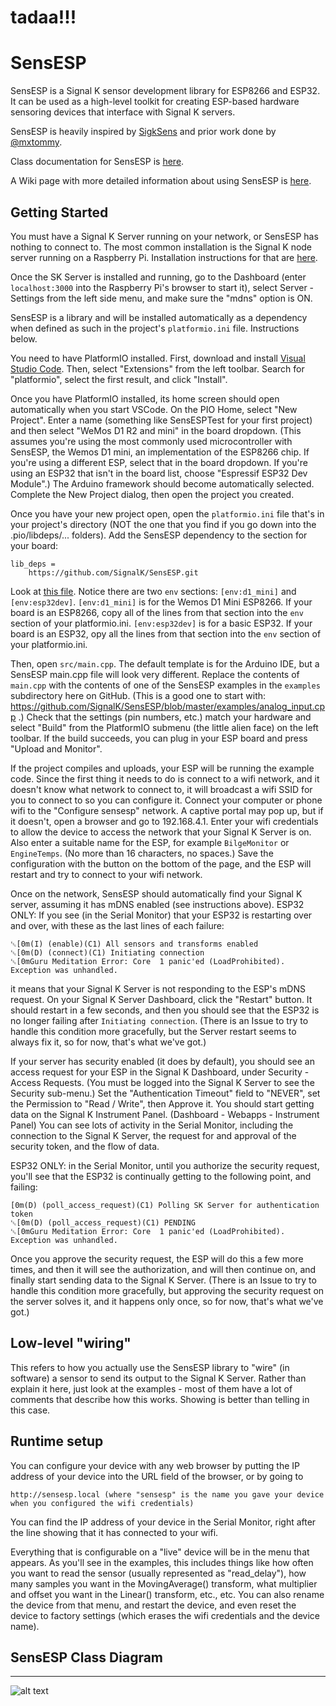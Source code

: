 # tadaa!!!

# SensESP

SensESP is a Signal K sensor development library for ESP8266
and ESP32. It can be used as a high-level toolkit for
creating ESP-based hardware sensoring devices that interface with Signal K
servers.

SensESP is heavily inspired by [SigkSens](https://github.com/mxtommy/SigkSens)
and prior work done by [@mxtommy](https://github.com/mxtommy).

Class documentation for SensESP is [here](http://signalk.org/SensESP/annotated.html).

A Wiki page with more detailed information about using SensESP is [here](https://github.com/SignalK/SensESP/wiki).

## Getting Started

You must have a Signal K Server running on your network, or SensESP has nothing to connect to. The most common installation is the Signal K node server running on a Raspberry Pi. Installation instructions for that are [here](https://github.com/SignalK/signalk-server-node/blob/master/raspberry_pi_installation.md).

Once the SK Server is installed and running, go to the Dashboard (enter `localhost:3000` into the Raspberry Pi's browser to start it), select Server - Settings from the left side menu, and make sure the "mdns" option is ON.

SensESP is a library and will be installed automatically as a dependency when defined as such in the project's
`platformio.ini` file. Instructions below.

You need to have PlatformIO installed. First, download and install [Visual Studio Code](https://code.visualstudio.com/).
Then, select "Extensions" from the left toolbar. Search for "platformio", select the first result, and click "Install".

Once you have PlatformIO installed, its home screen should open automatically when you start VSCode. On the PIO Home,
select "New Project". Enter a name (something like SensESPTest for your first project) and then select "WeMos
D1 R2 and mini" in the board dropdown. (This assumes you're using the most commonly used microcontroller with SensESP,
the Wemos D1 mini, an implementation of the ESP8266 chip. If you're using a different ESP, select that in the 
board dropdown. If you're using an ESP32 that isn't in the board list, choose "Espressif ESP32 Dev Module".)
The Arduino framework should become automatically selected. Complete the New Project dialog, then open the project you created.

Once you have your new project open, open the `platformio.ini` file that's in your project's directory (NOT the one that you find if you go down into the .pio/libdeps/... folders). Add the SensESP dependency to the section for your board:
```
lib_deps =
    https://github.com/SignalK/SensESP.git
```

Look at [this file](https://github.com/SignalK/SensESP/blob/master/platformio.ini). Notice there are two `env` sections: `[env:d1_mini]` and `[env:esp32dev]`. `[env:d1_mini]` is for the Wemos D1 Mini ESP8266. If your board is an ESP8266, copy all of the lines from that section into the `env` section of your platformio.ini. `[env:esp32dev]` is for a basic ESP32. If your board is an ESP32, opy all the lines from that section into the `env` section of your platformio.ini.

Then, open `src/main.cpp`. The default template is for the Arduino IDE, but a SensESP main.cpp file will look very different. Replace the contents of `main.cpp` with the contents of one of the SensESP examples in the `examples` subdirectory here on GitHub. (This is a good one to start with: https://github.com/SignalK/SensESP/blob/master/examples/analog_input.cpp .) Check that the settings (pin numbers, etc.) match your hardware and select "Build" from the PlatformIO submenu (the little alien face) on the left toolbar. If the build succeeds, you can plug in your ESP board and press "Upload and Monitor".

If the project compiles and uploads, your ESP will be running the example code. Since the first thing it needs to do is connect to a wifi network, and it doesn't know what network to connect to, it will broadcast a wifi SSID for you to connect to so you can configure it. Connect your computer or phone wifi to the "Configure sensesp" network. A captive portal may pop up, but if it doesn't, open a browser and go to 192.168.4.1. Enter your wifi credentials to allow the device to access the network that your Signal K Server is on. Also enter a suitable name for the ESP, for example `BilgeMonitor` or `EngineTemps`. (No more than 16 characters, no spaces.) Save the configuration with the button on the bottom of the page, and the ESP will restart and try to connect to your wifi network.

Once on the network, SensESP should automatically find your Signal K server, assuming it has mDNS enabled (see instructions above). ESP32 ONLY: If you see (in the Serial Monitor) that your ESP32 is restarting over and over, with these as the last lines of each failure:
```
␛[0m(I) (enable)(C1) All sensors and transforms enabled
␛[0m(D) (connect)(C1) Initiating connection
␛[0mGuru Meditation Error: Core  1 panic'ed (LoadProhibited). Exception was unhandled.
```
it means that your Signal K Server is not responding to the ESP's mDNS request. On your Signal K Server Dashboard, click the "Restart" button. It should restart in a few seconds, and then you should see that the ESP32 is no longer failing after `Initiating connection`. (There is an Issue to try to handle this condition more gracefully, but the Server restart seems to always fix it, so for now, that's what we've got.)

If your server has security enabled (it does by default), you should see an access request for your ESP in the Signal K Dashboard, under Security - Access Requests. (You must be logged into the Signal K Server to see the Security sub-menu.) Set the "Authentication Timeout" field to "NEVER", set the Permission to "Read / Write", then Approve it. You should start getting data on the Signal K Instrument Panel. (Dashboard - Webapps - Instrument Panel) You can see lots of activity in the Serial Monitor, including the connection to the Signal K Server, the request for and approval of the security token, and the flow of data.

ESP32 ONLY: in the Serial Monitor, until you authorize the security request, you'll see that the ESP32 is continually getting to the following point, and failing:
```
[0m(D) (poll_access_request)(C1) Polling SK Server for authentication token
␛[0m(D) (poll_access_request)(C1) PENDING
␛[0mGuru Meditation Error: Core  1 panic'ed (LoadProhibited). Exception was unhandled.
```
Once you approve the security request, the ESP will do this a few more times, and then it will see the authorization, and will then continue on, and finally start sending data to the Signal K Server. (There is an Issue to try to handle this condition more gracefully, but approving the security request on the server solves it, and it happens only once, so for now, that's what we've got.)

## Low-level "wiring"

This refers to how you actually use the SensESP library to "wire" (in software) a sensor to send its output to the Signal K Server. Rather than explain it here, just look at the examples - most of them have a lot of comments that describe how this works. Showing is better than telling in this case.

## Runtime setup

You can configure your device with any web browser by putting the IP address of your device into the URL field of the browser, or by going to

    http://sensesp.local (where "sensesp" is the name you gave your device when you configured the wifi credentials)

You can find the IP address of your device in the Serial Monitor, right after the line showing that it has connected to your wifi.     


Everything that is configurable on a "live" device will be in the menu that appears. As you'll see in the examples, this includes things like how often you want to read the sensor (usually represented as "read_delay"), how many samples you want in the MovingAverage() transform, what multiplier and offset you want in the Linear() transform, etc., etc. You can also rename the device from that menu, and restart the device, and even reset the device to factory settings (which erases the wifi credentials and the device name).

## SensESP Class Diagram
----------------------------
![alt text](sens_esp_uml.png "UML for SensESP")
